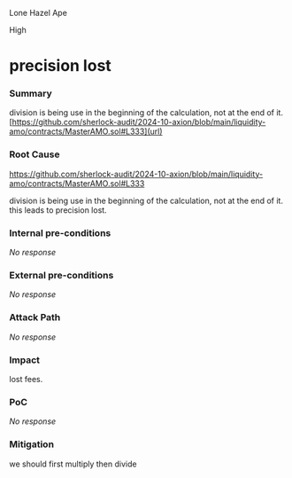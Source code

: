 Lone Hazel Ape

High

# precision lost

### Summary

division is being use in the beginning of the calculation, not at the end of it.
[https://github.com/sherlock-audit/2024-10-axion/blob/main/liquidity-amo/contracts/MasterAMO.sol#L333](url) 

### Root Cause

https://github.com/sherlock-audit/2024-10-axion/blob/main/liquidity-amo/contracts/MasterAMO.sol#L333

division is being use in the beginning of the calculation, not at the end of it. this leads to precision lost.

### Internal pre-conditions

_No response_

### External pre-conditions

_No response_

### Attack Path

_No response_

### Impact

lost fees.

### PoC

_No response_

### Mitigation

we should first multiply then divide